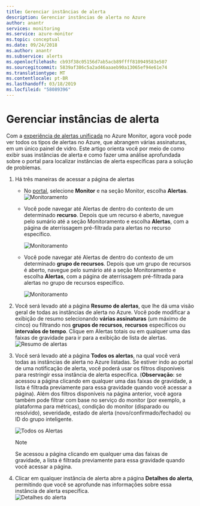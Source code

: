 ```yaml
---
title: Gerenciar instâncias de alerta
description: Gerenciar instâncias de alerta no Azure
author: anantr
services: monitoring
ms.service: azure-monitor
ms.topic: conceptual
ms.date: 09/24/2018
ms.author: anantr
ms.subservice: alerts
ms.openlocfilehash: cb93f38c05156d7ab5acb89ffff810949583e507
ms.sourcegitcommit: 5839af386c5a2ad46aaaeb90a13065ef94e61e74
ms.translationtype: MT
ms.contentlocale: pt-BR
ms.lasthandoff: 03/18/2019
ms.locfileid: "58089396"
---
```

# <a name="manage-alert-instances"></a>Gerenciar instâncias de alerta
Com a [experiência de alertas unificada](https://aka.ms/azure-alerts-overview) no Azure Monitor, agora você pode ver todos os tipos de alertas no Azure, que abrangem várias assinaturas, em um único painel de vidro. Este artigo orienta você por meio de como exibir suas instâncias de alerta e como fazer uma análise aprofundada sobre o portal para localizar instâncias de alerta específicas para a solução de problemas.

1. Há três maneiras de acessar a página de alertas

   + No [portal](https://portal.azure.com/), selecione **Monitor** e na seção Monitor, escolha **Alertas**.  
     ![Monitoramento](media/alerts-managing-alert-instances/monitoring-alerts-managing-alert-instances-toc.jpg)
  
   + Você pode navegar até Alertas de dentro do contexto de um determinado **recurso**. Depois que um recurso é aberto, navegue pelo sumário até a seção Monitoramento e escolha **Alertas**, com a página de aterrissagem pré-filtrada para alertas no recurso específico.
   
     ![Monitoramento](media/alerts-managing-alert-instances/alert-resource.JPG)
    
   + Você pode navegar até Alertas de dentro do contexto de um determinado **grupo de recursos**. Depois que um grupo de recursos é aberto, navegue pelo sumário até a seção Monitoramento e escolha **Alertas**, com a página de aterrissagem pré-filtrada para alertas no grupo de recursos específico.    
   
     ![Monitoramento](media/alerts-managing-alert-instances/alert-rg.JPG)

1. Você será levado até a página **Resumo de alertas**, que lhe dá uma visão geral de todas as instâncias de alerta no Azure. Você pode modificar a exibição de resumo selecionando **várias assinaturas** (um máximo de cinco) ou filtrando nos **grupos de recursos**, **recursos** específicos ou **intervalos de tempo**. Clique em Alertas totais ou em qualquer uma das faixas de gravidade para ir para a exibição de lista de alertas.     
   ![Resumo de alertas](media/alerts-managing-alert-instances/alerts-summary.jpg)
 
1. Você será levado até a página **Todos os alertas**, na qual você verá todas as instâncias de alerta no Azure listadas. Se estiver indo ao portal de uma notificação de alerta, você poderá usar os filtros disponíveis para restringir essa instância de alerta específica. (**Observação**: se acessou a página clicando em qualquer uma das faixas de gravidade, a lista é filtrada previamente para essa gravidade quando você acessar a página). Além dos filtros disponíveis na página anterior, você agora também pode filtrar com base no serviço do monitor (por exemplo, a plataforma para métricas), condição do monitor (disparado ou resolvido), severidade, estado de alerta (novo/confirmado/fechado) ou ID do grupo inteligente.

   ![Todos os Alertas](media/alerts-managing-alert-instances/all-alerts.jpg)

   > [!NOTE]
   >  Se acessou a página clicando em qualquer uma das faixas de gravidade, a lista é filtrada previamente para essa gravidade quando você acessar a página.
 
1. Clicar em qualquer instância de alerta abre a página **Detalhes do alerta**, permitindo que você se aprofunde nas informações sobre essa instância de alerta específica.   
   ![Detalhes do alerta](media/alerts-managing-alert-instances/alert-details.jpg)  

